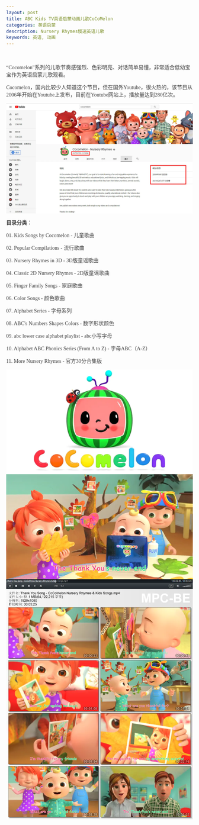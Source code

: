 ```yaml
---
layout: post
title: ABC Kids TV英语启蒙动画儿歌CoCoMelon
categories: 英语启蒙
description: Nursery Rhymes慢速英语儿歌
keywords: 英语, 动画
---
```

<p>
	<br />
</p>
<p style="color:#404040;font-family:Georgia, &quot;font-size:16px;background-color:#FFFFFF;">
	“Cocomelon”系列的儿歌节奏感强烈、色彩明亮、对话简单易懂，非常适合低幼宝宝作为英语启蒙儿歌观看。
</p>
<p style="color:#404040;font-family:Georgia, &quot;font-size:16px;background-color:#FFFFFF;">
	Cocomelon，国内比较少人知道这个节目，但在国外Youtube，很火热的，该节目从2006年开始在Youtube上发布，目前在Youtube网站上，播放量达到280亿次。
</p>    
<div class="image-package" style="margin:0px;text-align:center;font-size:0px;color:#404040;font-family:Georgia, &quot;background-color:#FFFFFF;">
	<div class="image-container" style="background-color:transparent;margin:0px auto;">
		<div class="image-container-fill">
		</div>
		<div class="image-view">
			<img class="" src="/public/33280-f373f950c314e385.webp" style="width:auto;height:auto;" /> 
		</div>
	</div>
</div>
<p style="color:#404040;font-family:Georgia, &quot;font-size:16px;background-color:#FFFFFF;">
	<span style="font-weight:600;">目录分类：</span> 
</p>
<p style="color:#404040;font-family:Georgia, &quot;font-size:16px;background-color:#FFFFFF;">
	01. Kids Songs by Cocomelon - 儿童歌曲
</p>
<p style="color:#404040;font-family:Georgia, &quot;font-size:16px;background-color:#FFFFFF;">
	02. Popular Compilations - 流行歌曲
</p>
<p style="color:#404040;font-family:Georgia, &quot;font-size:16px;background-color:#FFFFFF;">
	03. Nursery Rhymes in 3D - 3D版童谣歌曲
</p>
<p style="color:#404040;font-family:Georgia, &quot;font-size:16px;background-color:#FFFFFF;">
	04. Classic 2D Nursery Rhymes - 2D版童谣歌曲
</p>
<p style="color:#404040;font-family:Georgia, &quot;font-size:16px;background-color:#FFFFFF;">
	05. Finger Family Songs - 家庭歌曲
</p>
<p style="color:#404040;font-family:Georgia, &quot;font-size:16px;background-color:#FFFFFF;">
	06. Color Songs - 颜色歌曲
</p>
<p style="color:#404040;font-family:Georgia, &quot;font-size:16px;background-color:#FFFFFF;">
	07. Alphabet Series - 字母系列
</p>
<p style="color:#404040;font-family:Georgia, &quot;font-size:16px;background-color:#FFFFFF;">
	08. ABC's Numbers Shapes Colors - 数字形状颜色
</p>
<p style="color:#404040;font-family:Georgia, &quot;font-size:16px;background-color:#FFFFFF;">
	09. abc lower case alphabet playlist - abc小写字母
</p>
<p style="color:#404040;font-family:Georgia, &quot;font-size:16px;background-color:#FFFFFF;">
	10. Alphabet ABC Phonics Series (From A to Z) - 字母ABC（A-Z）
</p>
<p style="color:#404040;font-family:Georgia, &quot;font-size:16px;background-color:#FFFFFF;">
	11. More Nursery Rhymes - 官方30分合集版
</p>
<div class="image-package" style="margin:0px;text-align:center;font-size:0px;color:#404040;font-family:Georgia, &quot;background-color:#FFFFFF;">
	<div class="image-container" style="background-color:transparent;margin:0px auto;">
		<div class="image-container-fill">
		</div>
		<div class="image-view">
			<img class="" src="/public/33280-8539bb646c581458.webp" style="width:auto;height:auto;" /> 
		</div>
	</div>
</div>
<div class="image-package" style="margin:0px;text-align:center;font-size:0px;color:#404040;font-family:Georgia, &quot;background-color:#FFFFFF;">
	<div class="image-container" style="background-color:transparent;margin:0px auto;">
		<div class="image-container-fill">
		</div>
		<div class="image-view">
			<img class="" src="/public/33280-ff7a7fe6d77952b5.webp" style="width:auto;height:auto;" /> 
		</div>
	</div>
</div>
<div class="image-package" style="margin:0px;text-align:center;font-size:0px;color:#404040;font-family:Georgia, &quot;background-color:#FFFFFF;">
	<div class="image-container" style="background-color:transparent;margin:0px auto;">
		<div class="image-container-fill">
		</div>
		<div class="image-view">
			<br />
		</div>
	</div>
</div>
<div class="image-package" style="margin:0px;text-align:center;font-size:0px;color:#404040;font-family:Georgia, &quot;background-color:#FFFFFF;">
	<div class="image-container" style="background-color:transparent;margin:0px auto;">
		<div class="image-container-fill">
		</div>
		<div class="image-view">
			<img class="" src="/public/33280-940db96dccf4ec6a.webp" style="width:auto;height:auto;" /> 
		</div>
	</div>
</div>
<p style="color:#404040;font-family:Georgia, &quot;font-size:16px;background-color:#FFFFFF;">
	<br />
</p>



